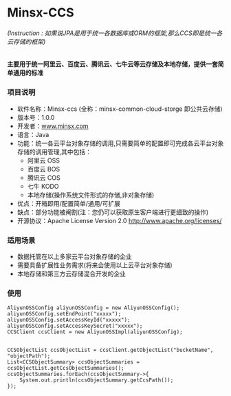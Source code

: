 # Minsx-CCS

###### (Instruction : 如果说JPA是用于统一各数据库或ORM的框架,那么CCS即是统一各云存储的框架)
#### 主要用于统一阿里云、百度云、腾讯云、七牛云等云存储及本地存储，提供一套简单通用的标准

### 项目说明
+ 软件名称：Minsx-ccs (全称：minsx-common-cloud-storge 即公共云存储)
+ 版本号：1.0.0
+ 开发者：www.minsx.com
+ 语言：Java
+ 功能：统一各云平台对象存储的调用,只需要简单的配置即可完成各云平台对象存储的调用管理,其中包括：
	+ 阿里云 OSS
	+ 百度云 BOS
	+ 腾讯云 COS
	+ 七牛 KODO
	+ 本地存储(操作系统文件形式的存储,非对象存储)
+ 优点：开箱即用/配置简单/通用/可扩展
+ 缺点：部分功能被阉割(注：您仍可以获取原生客户端进行更细致的操作)
+ 开源协议：Apache License Version 2.0 http://www.apache.org/licenses/
				
### 适用场景
+ 数据托管在以上多家云平台对象存储的企业
+ 需要具备扩展性业务需求(将来会使用以上云平台对象存储)
+ 本地存储和第三方云存储混合开发的企业

### 使用

 	AliyunOSSConfig aliyunOSSConfig = new AliyunOSSConfig();
	aliyunOSSConfig.setEndPoint("xxxxx");
	aliyunOSSConfig.setAccessKeyId("xxxxx");
	aliyunOSSConfig.setAccessKeySecret("xxxxx");
	CCSClient ccsClient = new AliyunOSSImpl(aliyunOSSConfig);
	
	
	CCSObjectList ccsObjectList = ccsClient.getObjectList("bucketName", "objectPath");
	List<CCSObjectSummary> ccsObjectSummaries =  ccsObjectList.getCcsObjectSummaries();
	ccsObjectSummaries.forEach(ccsObjectSummary->{
		System.out.println(ccsObjectSummary.getCcsPath());
	});
	
